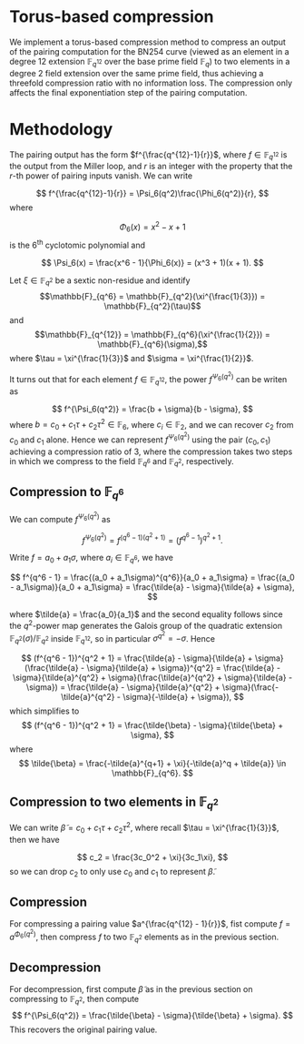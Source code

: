 # Torus-based compression

We implement a torus-based compression method to compress an output of the pairing computation for the BN254 curve (viewed as an element in a degree 12 extension $\mathbb{F}_{q^{12}}$ over the base prime field $\mathbb{F}_q$) to two elements in a degree 2 field extension over the same prime field, thus achieving a threefold compression ratio with no information loss. The compression only affects the final exponentiation step of the pairing computation.  

# Methodology 
The pairing output has the form $f^{\frac{q^{12}-1}{r}}$, where $f \in \mathbb{F}_{q^{12}}$ is the output from the Miller loop, and $r$ is an integer with the property that the $r$-th power of pairing inputs vanish. We can write

$$
f^{\frac{q^{12}-1}{r}} = \Psi_6(q^2)\frac{\Phi_6(q^2)}{r}, 
$$ 
where 

$$
\Phi_6(x) = x^2 - x + 1
$$
is the $6^{\text{th}}$ cyclotomic polynomial and 

$$
\Psi_6(x) = \frac{x^6 - 1}{\Phi_6(x)} = (x^3 + 1)(x + 1).
$$

Let $\xi \in \mathbb{F}_{q^2}$ be a sextic non-residue and identify 
$$\mathbb{F}_{q^6} = \mathbb{F}_{q^2}(\xi^{\frac{1}{3}}) = \mathbb{F}_{q^2}(\tau)$$
and 
$$\mathbb{F}_{q^{12}} = \mathbb{F}_{q^6}(\xi^{\frac{1}{2}}) = \mathbb{F}_{q^6}(\sigma),$$
where $\tau = \xi^{\frac{1}{3}}$ and $\sigma = \xi^{\frac{1}{2}}$.

It turns out that for each element $f \in \mathbb{F}_{q^{12}}$, the power $f^{\Psi_6(q^2)}$ can be writen as 

$$
f^{\Psi_6(q^2)} = \frac{b + \sigma}{b - \sigma},
$$
where $b = c_0 + c_1\tau + c_2\tau^2 \in \mathbb{F}_6$, where $c_i \in \mathbb{F}_2$, and we can recover $c_2$ from $c_0$ and $c_1$ alone. Hence we can represent $f^{\Psi_6(q^2)}$ using the pair $(c_0, c_1)$ achieving a compression ratio of 3, where the compression takes two steps in which we compress to the field $\mathbb{F}_{q^6}$ and $\mathbb{F}_{q^2}$, respectively.

## Compression to $\mathbb{F}_{q^6}$ 

We can compute $f^{\Psi_6(q^2)}$ as 

$$
f^{\Psi_6(q^2)} = f^{(q^6 - 1)(q^2 + 1)} = (f^{q^6 - 1})^{q^2 + 1}.
$$

Write $f = a_0 + a_1\sigma$, where $a_i \in \mathbb{F}_{q^6}$, we have 

$$
f^{q^6 - 1} = \frac{(a_0 + a_1\sigma)^{q^6}}{a_0 + a_1\sigma} = \frac{(a_0 - a_1\sigma)}{a_0 + a_1\sigma} = \frac{\tilde{a} - \sigma}{\tilde{a} + \sigma}, 
$$

where $\tilde{a} = \frac{a_0}{a_1}$ and the second equality follows since the $q^2$-power map generates the Galois group of the quadratic extension $\mathbb{F}_{q^{2}}(\sigma)/\mathbb{F}_{q^2}$ inside $\mathbb{F}_{q^{12}}$, so in particular $\sigma^{q^2} = -\sigma$. Hence

$$
(f^{q^6 - 1})^{q^2 + 1} = \frac{\tilde{a} - \sigma}{\tilde{a} + \sigma}(\frac{\tilde{a} - \sigma}{\tilde{a} + \sigma})^{q^2} = \frac{\tilde{a} - \sigma}{\tilde{a}^{q^2} + \sigma}(\frac{\tilde{a}^{q^2} + \sigma}{\tilde{a} - \sigma}) = \frac{\tilde{a} - \sigma}{\tilde{a}^{q^2} + \sigma}(\frac{-\tilde{a}^{q^2} - \sigma}{-\tilde{a} + \sigma}),
$$
which simplifies to 
$$
(f^{q^6 - 1})^{q^2 + 1} = \frac{\tilde{\beta} - \sigma}{\tilde{\beta} + \sigma},
$$
where 
$$
\tilde{\beta} = \frac{-\tilde{a}^{q+1} + \xi}{-\tilde{a}^q + \tilde{a}} \in \mathbb{F}_{q^6}.
$$


## Compression to two elements in $\mathbb{F}_{q^2}$

We can write $\tilde{\beta} = c_0 + c_1\tau + c_2\tau^2$, where recall $\tau = \xi^{\frac{1}{3}}$, then we have

$$
c_2 = \frac{3c_0^2 + \xi}{3c_1\xi},
$$
so we can drop $c_2$ to only use $c_0$ and $c_1$ to represent $\tilde{\beta}$.

## Compression
For compressing a pairing value $a^{\frac{q^{12} - 1}{r}}$, fist compute $f = a^{\Phi_6(q^2)}$, then compress $f$ to two $\mathbb{F}_{q^2}$ elements as in the previous section. 


## Decompression

For decompression, first compute $\tilde{\beta}$ as in the previous section on compressing to $\mathbb{F}_{q^2}$, then compute  
$$
f^{\Psi_6(q^2)} = \frac{\tilde{\beta} - \sigma}{\tilde{\beta} + \sigma}.
$$
This recovers the original pairing value.
